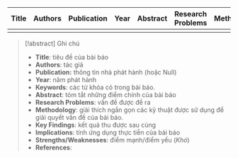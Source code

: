 | Title | Authors | Publication | Year | Abstract | Research Problems | Methodology | Key Findings | Implications | Strengths | Weaknesses | References |
| ----- | ------- | ----------- | ---- | -------- | ----------------- | ----------- | ------------ | ------------ | --------- | ---------- | ---------- |
|       |         |             |      |          |                   |             |              |              |           |            |            |

> [!abstract] Ghi chú
> - **Title**: tiêu đề của bài báo
> - **Authors**: tác giả
> - **Publication:** thông tin nhà phát hành (hoặc Null)
> - **Year**: năm phát hành
> - **Keywords**: các từ khóa có trong bài báo.
> - **Abstract**: tóm tắt những điểm chính của bài báo
> - **Research Problems**: vấn đề được đề ra
> - **Methodology**: giải thích ngắn gọn các kỹ thuật được sử dụng để giải quyết vấn đề của bài báo.
> - **Key Findings**: kết quả thu được sau cùng
> - **Implications**: tính ứng dụng thực tiễn của bài báo
> - **Strengths/Weaknesses**: điểm mạnh/điểm yếu (*Khó*)
> - **References**: 
